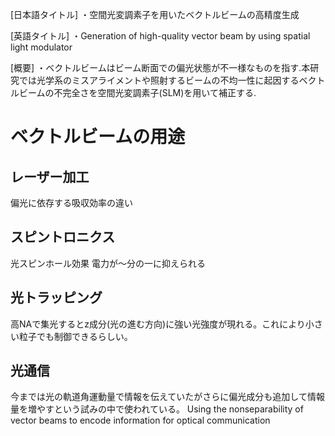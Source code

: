 [日本語タイトル]
・空間光変調素子を用いたベクトルビームの高精度生成

[英語タイトル]
・Generation of high-quality vector beam by using spatial light modulator

[概要]
・ベクトルビームはビーム断面での偏光状態が不一様なものを指す.本研究では光学系のミスアライメントや照射するビームの不均一性に起因するベクトルビームの不完全さを空間光変調素子(SLM)を用いて補正する.

# ベクトルビームの用途
## レーザー加工
偏光に依存する吸収効率の違い

## スピントロニクス
光スピンホール効果
電力が～分の一に抑えられる

## 光トラッピング
高NAで集光するとz成分(光の進む方向)に強い光強度が現れる。これにより小さい粒子でも制御できるらしい。

## 光通信
今までは光の軌道角運動量で情報を伝えていたがさらに偏光成分も追加して情報量を増やすという試みの中で使われている。
Using the nonseparability of vector beams to encode information for optical communication